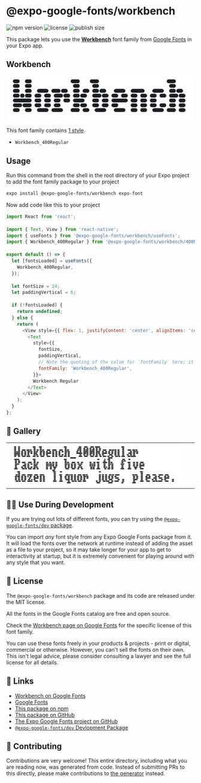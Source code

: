 # @expo-google-fonts/workbench

![npm version](https://flat.badgen.net/npm/v/@expo-google-fonts/workbench)
![license](https://flat.badgen.net/github/license/expo/google-fonts)
![publish size](https://flat.badgen.net/packagephobia/install/@expo-google-fonts/workbench)

This package lets you use the [**Workbench**](https://fonts.google.com/specimen/Workbench) font family from [Google Fonts](https://fonts.google.com/) in your Expo app.

## Workbench

![Workbench](./font-family.png)

This font family contains [1 style](#-gallery).

- `Workbench_400Regular`

## Usage

Run this command from the shell in the root directory of your Expo project to add the font family package to your project
```sh
expo install @expo-google-fonts/workbench expo-font
```

Now add code like this to your project
```js
import React from 'react';

import { Text, View } from 'react-native';
import { useFonts } from '@expo-google-fonts/workbench/useFonts';
import { Workbench_400Regular } from '@expo-google-fonts/workbench/400Regular';

export default () => {
  let [fontsLoaded] = useFonts({
    Workbench_400Regular,
  });

  let fontSize = 24;
  let paddingVertical = 6;

  if (!fontsLoaded) {
    return undefined;
  } else {
    return (
      <View style={{ flex: 1, justifyContent: 'center', alignItems: 'center' }}>
        <Text
          style={{
            fontSize,
            paddingVertical,
            // Note the quoting of the value for `fontFamily` here; it expects a string!
            fontFamily: 'Workbench_400Regular',
          }}>
          Workbench Regular
        </Text>
      </View>
    );
  }
};

```

## 🔡 Gallery


||||
|-|-|-|
|![Workbench_400Regular](.//400Regular/Workbench_400Regular.ttf.png)||||


## 👩‍💻 Use During Development

If you are trying out lots of different fonts, you can try using the [`@expo-google-fonts/dev` package](https://github.com/freeboub/google-fonts/tree/master/font-packages/dev#readme).

You can import *any* font style from any Expo Google Fonts package from it. It will load the fonts
over the network at runtime instead of adding the asset as a file to your project, so it may take longer
for your app to get to interactivity at startup, but it is extremely convenient
for playing around with any style that you want.

## 📖 License

The `@expo-google-fonts/workbench` package and its code are released under the MIT license.

All the fonts in the Google Fonts catalog are free and open source.

Check the [Workbench page on Google Fonts](https://fonts.google.com/specimen/Workbench) for the specific license of this font family.

You can use these fonts freely in your products & projects - print or digital, commercial or otherwise. However, you can't sell the fonts on their own. This isn't legal advice, please consider consulting a lawyer and see the full license for all details.

## 🔗 Links

- [Workbench on Google Fonts](https://fonts.google.com/specimen/Workbench)
- [Google Fonts](https://fonts.google.com/)
- [This package on npm](https://www.npmjs.com/package/@expo-google-fonts/workbench)
- [This package on GitHub](https://github.com/freeboub/google-fonts/tree/master/font-packages/workbench)
- [The Expo Google Fonts project on GitHub](https://github.com/freeboub/google-fonts)
- [`@expo-google-fonts/dev` Devlopment Package](https://github.com/freeboub/google-fonts/tree/master/font-packages/dev)

## 🤝 Contributing

Contributions are very welcome! This entire directory, including what you are reading now, was generated from code. Instead of submitting PRs to this directly, please make contributions to [the generator](https://github.com/freeboub/google-fonts/tree/master/packages/generator) instead.
